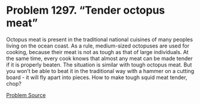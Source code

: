 # Problem 1297. “Tender octopus meat”

Octopus meat is present in the traditional national cuisines of many peoples living on the ocean coast. As a rule, medium-sized octopuses are used for cooking, because their meat is not as tough as that of large individuals. At the same time, every cook knows that almost any meat can be made tender if it is properly beaten. The situation is similar with tough octopus meat. But you won’t be able to beat it in the traditional way with a hammer on a cutting board - it will fly apart into pieces. How to make tough squid meat tender, chop?

[Problem Source](https://www.trizland.ru/tasks/5754/)